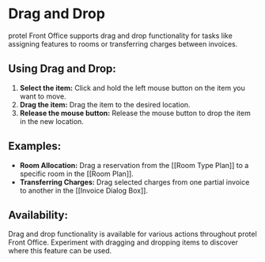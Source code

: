 # Drag and Drop

protel Front Office supports drag and drop functionality for tasks like assigning features to rooms or transferring charges between invoices.

## Using Drag and Drop:

1. **Select the item:**  Click and hold the left mouse button on the item you want to move.
2. **Drag the item:** Drag the item to the desired location.
3. **Release the mouse button:**  Release the mouse button to drop the item in the new location.

## Examples:

* **Room Allocation:**  Drag a reservation from the [[Room Type Plan]] to a specific room in the [[Room Plan]].
* **Transferring Charges:** Drag selected charges from one partial invoice to another in the [[Invoice Dialog Box]].

## Availability:

Drag and drop functionality is available for various actions throughout protel Front Office. Experiment with dragging and dropping items to discover where this feature can be used.